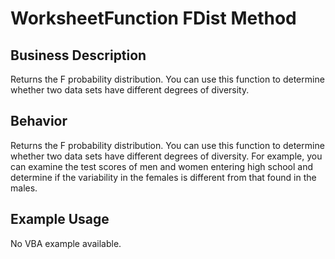 # WorksheetFunction FDist Method

## Business Description
Returns the F probability distribution. You can use this function to determine whether two data sets have different degrees of diversity.

## Behavior
Returns the F probability distribution. You can use this function to determine whether two data sets have different degrees of diversity. For example, you can examine the test scores of men and women entering high school and determine if the variability in the females is different from that found in the males.

## Example Usage
No VBA example available.